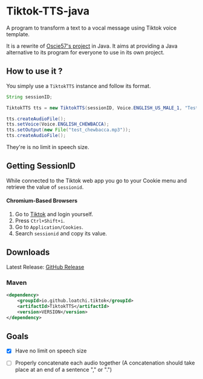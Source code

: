 # Tiktok-TTS-java
A program to transform a text to a vocal message using Tiktok voice template.</br>

It is a rewrite of [Oscie57's project](https://github.com/oscie57/tiktok-voice) in Java. It aims at providing a Java alternative to its program
for everyone to use in its own project.

## How to use it ?

You simply use a `TiktokTTS` instance and follow its format.</br>

```java
String sessionID;

TiktokTTS tts = new TiktokTTS(sessionID, Voice.ENGLISH_US_MALE_1, "Testing random things", new File("test.mp3"));

tts.createAudioFile();
tts.setVoice(Voice.ENGLISH_CHEWBACCA);
tts.setOutput(new File("test_chewbacca.mp3"));
tts.createAudioFile();

```

They're is no limit in speech size.


## Getting SessionID

While connected to the Tiktok web app you go to your Cookie menu and retrieve the value of `sessionid`.

#### Chromium-Based Browsers

1. Go to [Tiktok](https://www.tiktok.com/) and login yourself.
2. Press `Ctrl+Shift+i`.
3. Go to `Application/Cookies`.
4. Search `sessionid` and copy its value.

## Downloads

Latest Release: [GitHub Release](https://github.com/Loatchi/Tiktok-TTS-java/releases/latest)<br>

### Maven

```xml
<dependency>
    <groupId>io.github.loatchi.tiktok</groupId>
    <artifactId>TiktokTTS</artifactId>
    <version>VERSION</version>
</dependency>
```

## Goals

- [X] Have no limit on speech size
- [ ] Properly concatenate each audio together (A concatenation should take place at an end of a sentence "," or ".")


